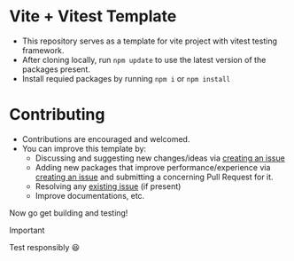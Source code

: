 # Vite + Vitest Template
- This repository serves as a template for vite project with vitest testing framework.
- After cloning locally, run `npm update` to use the latest version of the packages present.
- Install requied packages by running `npm i` or `npm install` 

# Contributing
- Contributions are encouraged and welcomed. 
- You can improve this template by:
    - Discussing and suggesting new changes/ideas via [creating an issue](https://github.com/AnimeshKumar923/vite-vitest-template/issues/new)
    - Adding new packages that improve performance/experience via [creating an issue](https://github.com/AnimeshKumar923/vite-vitest-template/issues/new) and submitting a concerning Pull Request for it.
    - Resolving any [existing issue](https://github.com/AnimeshKumar923/vite-vitest-template/issues) (if present)
    - Improve documentations, etc.

Now go get building and testing! 
> [!IMPORTANT]
> Test responsibly 😆
